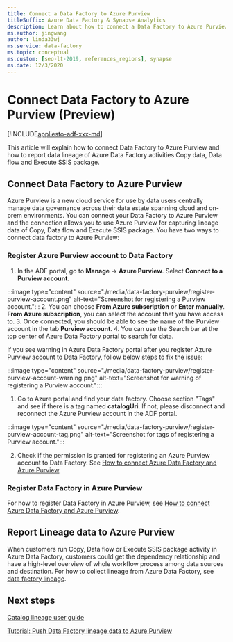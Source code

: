 ```yaml
---
title: Connect a Data Factory to Azure Purview
titleSuffix: Azure Data Factory & Synapse Analytics
description: Learn about how to connect a Data Factory to Azure Purview
ms.author: jingwang
author: linda33wj
ms.service: data-factory
ms.topic: conceptual
ms.custom: [seo-lt-2019, references_regions], synapse
ms.date: 12/3/2020
---
```


# Connect Data Factory to Azure Purview (Preview)
[!INCLUDE[appliesto-adf-xxx-md](includes/appliesto-adf-xxx-md.md)]

This article will explain how to connect Data Factory to Azure Purview and how to report data lineage of Azure Data Factory activities Copy data, Data flow and Execute SSIS package.


## Connect Data Factory to Azure Purview
Azure Purview is a new cloud service for use by data users centrally manage data governance across their data estate spanning cloud and on-prem environments. You can connect your Data Factory to Azure Purview and the connection allows you to use Azure Purview for capturing lineage data of Copy, Data flow and Execute SSIS package. 
You have two ways to connect data factory to Azure Purview:
### Register Azure Purview account to Data Factory
1. In the ADF portal, go to **Manage** -> **Azure Purview**. Select **Connect to a Purview account**. 

:::image type="content" source="./media/data-factory-purview/register-purview-account.png" alt-text="Screenshot for registering a Purview account.":::
2. You can choose **From Azure subscription** or **Enter manually**. **From Azure subscription**, you can select the account that you have access to. 
3. Once connected, you should be able to see the name of the Purview account in the tab **Purview account**. 
4. You can use the Search bar at the top center of Azure Data Factory portal to search for data. 

If you see warning in Azure Data Factory portal after you register Azure Purview account to Data Factory, follow below steps to fix the issue:

:::image type="content" source="./media/data-factory-purview/register-purview-account-warning.png" alt-text="Screenshot for warning of registering a Purview account.":::

1. Go to Azure portal and find your data factory. Choose section "Tags" and see if there is a tag named **catalogUri**. If not, please disconnect and reconnect the Azure Purview account in the ADF portal.

:::image type="content" source="./media/data-factory-purview/register-purview-account-tag.png" alt-text="Screenshot for tags of registering a Purview account.":::

2. Check if the permission is granted for registering an Azure Purview account to Data Factory. See [How to connect Azure Data Factory and Azure Purview](../purview/how-to-link-azure-data-factory.md#create-new-data-factory-connection)

### Register Data Factory in Azure Purview
For how to register Data Factory in Azure Purview, see [How to connect Azure Data Factory and Azure Purview](../purview/how-to-link-azure-data-factory.md). 

## Report Lineage data to Azure Purview
When customers run Copy, Data flow or Execute SSIS package activity in Azure Data Factory, customers could get the dependency relationship and have a high-level overview of whole workflow process among data sources and destination.
For how to collect lineage from Azure Data Factory, see [data factory lineage](../purview/how-to-link-azure-data-factory.md#supported-azure-data-factory-activities).

## Next steps
[Catalog lineage user guide](../purview/catalog-lineage-user-guide.md)

[Tutorial: Push Data Factory lineage data to Azure Purview](turorial-push-lineage-to-purview.md)